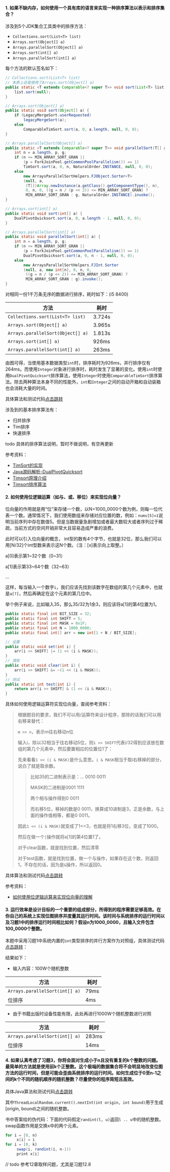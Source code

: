 #### 1. 如果不缺内存，如何使用一个具有库的语言来实现一种排序算法以表示和排序集合？

涉及到5个JDK集合工具类中的排序方法：

- `Collections.sort(List<T> list)`
- `Arrays.sort(Object[] a)`
- `Arrays.parallelSort(Object[] a)`
- `Arrays.sort(int[] a)`
- `Arrays.parallelSort(int[] a)`

每个方法的默认签名如下：

```java
// Collections.sort(List<T> list)
// 本质上还是使用了Arrays.sort(Object[] a)
public static <T extends Comparable<? super T>> void sort(List<T> list) {
    list.sort(null);
}
```

```java
// Arrays.sort(Object[] a)
public static void sort(Object[] a) {
    if (LegacyMergeSort.userRequested)
        legacyMergeSort(a);
    else
        ComparableTimSort.sort(a, 0, a.length, null, 0, 0);
}
```

```java
// Arrays.parallelSort(Object[] a)
public static <T extends Comparable<? super T>> void parallelSort(T[] a) {
    int n = a.length, p, g;
    if (n <= MIN_ARRAY_SORT_GRAN ||
        (p = ForkJoinPool.getCommonPoolParallelism()) == 1)
        TimSort.sort(a, 0, n, NaturalOrder.INSTANCE, null, 0, 0);
    else
        new ArraysParallelSortHelpers.FJObject.Sorter<T>
        (null, a,
         (T[])Array.newInstance(a.getClass().getComponentType(), n),
         0, n, 0, ((g = n / (p << 2)) <= MIN_ARRAY_SORT_GRAN) ?
         MIN_ARRAY_SORT_GRAN : g, NaturalOrder.INSTANCE).invoke();
}
```

```java
// Arrays.sort(int[] a)
public static void sort(int[] a) {
    DualPivotQuicksort.sort(a, 0, a.length - 1, null, 0, 0);
}
```

```java
// Arrays.parallelSort(int[] a)
public static void parallelSort(int[] a) {
    int n = a.length, p, g;
    if (n <= MIN_ARRAY_SORT_GRAN ||
        (p = ForkJoinPool.getCommonPoolParallelism()) == 1)
        DualPivotQuicksort.sort(a, 0, n - 1, null, 0, 0);
    else
        new ArraysParallelSortHelpers.FJInt.Sorter
        (null, a, new int[n], 0, n, 0,
         ((g = n / (p << 2)) <= MIN_ARRAY_SORT_GRAN) ?
         MIN_ARRAY_SORT_GRAN : g).invoke();
}
```



对相同一份1千万条无序的数据进行排序，耗时如下：(i5 8400)

| 方法                              | 耗时   |
| --------------------------------- | ------ |
| `Collections.sort(List<T> list)`  | 3.724s |
| `Arrays.sort(Object[] a)`         | 3.965s |
| `Arrays.parallelSort(Object[] a)` | 1.813s |
| `Arrays.sort(int[] a)`            | 926ms  |
| `Arrays.parallelSort(int[] a)`    | 263ms  |

由图可得，当使用基本数据类型`int`时，排序耗时为926ms，并行排序仅有264ms。而使用`Integer`对象进行排序时，耗时发生了显著的变化。使用`int`时使用`DualPivotQuicksort`排序算法，使用`Integer`时使用`ComparableTimSort`排序算法。除去两种算法本身不同的性能外，`int`和`Integer`之间的自动开箱和自动装箱也会消耗大量的时间。

具体算法和测试代码[点击跳转](./src/question/Q1.java)

涉及到的基本排序算法有：

- 归并排序
- Tim排序
- 快速排序

todo 具体的排序算法说明，暂时不做说明，有空再更新

参考资料：

- [TimSort的实现](https://mp.weixin.qq.com/s?__biz=MzI2MTY0OTg2Nw==&mid=2247483816&idx=1&sn=079af3d70efcb68efa7400f09decb59c&chksm=ea56650cdd21ec1ace7c8fd168d62feb636e4b32f9a4d90329fe479489d8e7a70e612df8920b&token=2074049324&lang=zh_CN)
- [Java源码解析-DualPivotQuicksort](https://blog.csdn.net/xjyzxx/article/details/18465661)
- [Timsort原理介绍](https://blog.csdn.net/yangzhongblog/article/details/8184707)
- [Timsort排序算法](https://www.zybuluo.com/zero1036/note/618233)



#### 2. 如何使用位逻辑运算（如与、或、移位）来实现位向量？

位向量的作用就是用“位”来存储一个数，以N=1000_0000个数为例，则每一位代表一个数。通常情况下，我们使用数组来存储对应位置的数，例如：`nums[5]=1`说明当前序列中存在数值5。但是当数据量急剧增加或者最大数较大或者序列过于稀疏，当前方式的空间开销非常大且容易造成严重的浪费。

此时可以引入位向量的概念， int型的数有4个字节，也就是32位，那么我们可以用[N/32]个int型数来表示这N个数。（注：[x]表示向上取整。）

a[0]表示第1~32个数（0~31）

a[1]表示第33~64个数（32~63）

…

这样，每当输入一个数字`i`，我们应该先找到该数字在数组的第几个元素中，也就是`a[?]`，然后再确定在这个元素的第几位中。

举个例子来说，比如输入35，那么35/32为1余3，则应该将a[1]的第4位置为1。

```java
public static final int BIT_SIZE = 32;
public static final int SHIFT = 5;
public static final int MASK = 0x1F;
public static final int N = 1000_0000;
public static final int[] arr = new int[1 + N / BIT_SIZE];

// 设置
public static void set(int i) {
    arr[i >> SHIFT] |= (1 << (i & MASK));
}
// 清除
public static void clear(int i) {
    arr[i >> SHIFT] &= ~(1 << (i & MASK));
}
// 测试
public static int test(int i) {
    return arr[i >> SHIFT] & (1 << (i & MASK));
}
```

具体如何使用逻辑运算符实现位向量，查阅参考资料：

> 根据题目的要求，我们不可以用/运算符来设计程序，那除的话我们可以用右移来替代：
>
> `m >> n`，表示m往右移动n位
>
> 输入i，除以32相当于往右移动5位，则`i >> SHIFT`代表i/32得到应该放在数组的第几个元素中，然后要置相应的位置位1了：
>
> 先来看看`1 << (i & MASK)`是什么意思。`i & MASK`相当于取i右移掉的部分，说白了就是取余数。
>
> > 比如35的二进制表示是：… 0010 0011
> >
> > MASK的二进制是0001 1111
> >
> > 两个相与操作得到0 0011
> >
> > 而右移5位，移掉的数是0 0011，换算成10进制是3，正是余数，与上面的操作值相等，都是0 0011。
>
> 因此`1 << (i & MASK)`就变成了1<<3，也就是将1右移3位，变成了1000。
>
> 然后在做一个`|`操作就将a[1]的第4位置1了。
>
> 
>
> 对于clear函数，就是找到位置，然后清零
>
> 对于test函数，就是找到位置，做一个与操作，如果存在这个数，则返回1，不存在的话，因为是`&`操作，所以返回0。

具体算法和测试代码[点击跳转](./src/question/Q2.java)

参考资料：

- [如何使用位逻辑运算来实现位向量的理解](https://www.cnblogs.com/marsdu/p/3181734.html)



#### 3. 运行效率是设计目标的一个重要的组成部分，所得到的程序需要足够高效。在你自己的系统上实现位图排序并度量其运行时间。该时间与系统排序的运行时间以及习题1中的排序运行时间相比如何？假设n为1000_0000，且输入文件包含100_0000个整数。

本题中采用习题1中系统内置的`int`类型排序的并行方案作为对照组，具体测试代码[点击跳转](./src/question/Q3.java)：

结果如下：

- 输入内容：100W个随机整数

| 方法                           | 耗时 |
| ------------------------------ | ---- |
| `Arrays.parallelSort(int[] a)` | 79ms |
| 位排序                         | 4ms  |

- 由于书籍出版时设备性能有限，此处再进行1000W个随机整数进行对照

| 方法                           | 耗时  |
| ------------------------------ | ----- |
| `Arrays.parallelSort(int[] a)` | 283ms |
| 位排序                         | 14ms  |





#### 4. 如果认真考虑了习题3，你将会面对生成小于n且没有重复的k个整数的问题。最简单的方法就是使用前k个正整数。这个极端的数据集合将不会明显地改变位图方法的运行时间，但是可能会歪曲系统排序的运行时间。如何生成位于0至n-1之间的k个不同的随机顺序的随机整数？尽量使你的程序简短且高效。

具体Java算法和测试代码[点击跳转](./src/question/Q4.java)

其中`ThreadLocalRandom.current().nextInt(int origin, int bound)`用于生成[origin, bound)之间的随机整数。

书中答案给的伪代码：下面的代码假定`randint(l, u)`返回`l .. u`中的随机整数。swap函数作用是交换x中的两个元素。

```java
for i = [0, n)
     x[i] = i
for i = [0, k)
     swap(i, randint(i, n-1))
     print x[i]
```



// todo 参考12章取样问题，尤其是习题12.8
